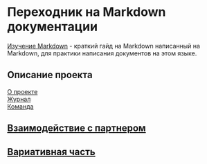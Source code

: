 # Переходник на Markdown документации

[Изучение Markdown](Markdown-Learning.md) - краткий гайд на Markdown написанный на Markdown, для практики написания документов на этом языке.

## Описание проекта

[О проекте](About.md)<br>
[Журнал](Journal.md)<br>
[Команда](Team.md)

## [Взаимодействие с партнером](Interaction.md)
## [Вариативная часть](3DRenderer.md)

